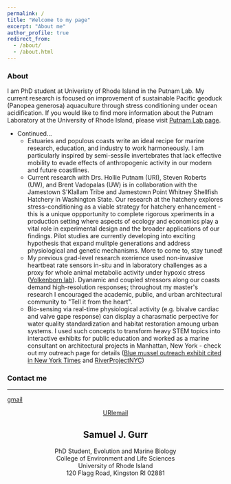 ```yaml
---
permalink: /
title: "Welcome to my page"
excerpt: "About me"
author_profile: true
redirect_from:
  - /about/
  - /about.html
---
```


### About
I am PhD student at Univeristy of Rhode Island in the Putnam Lab. My current research is focused on improvement of sustainable Pacific geoduck (Panopea generosa) aquaculture through stress conditioning under ocean acidification.
If you would like to find more information about the Putnam Laboratory at the University of Rhode Island, please visit [Putnam Lab page](http://putnamlab.com/).

* Continued...
   * Estuaries and populous coasts write an ideal recipe for marine research, education, and industry to work harmoneously. I am particularly inspired by semi-sessile invertebrates that lack effective mobility to evade effects of anthropogenic activity in our modern and future coastlines.
   * Current research with Drs. Hollie Putnam (URI), Steven Roberts (UW), and Brent Vadopalas (UW) is in collaboration with the Jamestown S'Klallam Tribe and Jamestown Point Whitney Shellfish Hatchery in Washington State. Our research at the hatchery explores stress-conditioning as a viable strategy for hatchery enhancement - this is a unique oppportunity to complete rigorous xperiments in a production setting where aspects of ecology and economics play a vital role in experimental design and the broader applications of our findings. Pilot studies are currently developing into exciting hypothesis that expand  mulitple generations and address physiological and genetic mechanisms. More to come to, stay tuned!
   * My previous grad-level research exerience used non-invasive heartbeat rate sensors in-situ and in laboratory challenges as a proxy for whole animal metabolic activity under hypoxic stress ([Volkenborn lab](https://you.stonybrook.edu/samuelgurr/)). Dyanamic and coupled stressors along our coasts demand high-resolution responses; throughout my master's research I encouraged the academic, public, and urban architectural community to "Tell it from the heart".
   * Bio-sensing via real-time physiological activity (e.g. bivalve cardiac and valve gape response) can display a charasmatic perpective for water quality standardization and habitat restoration amoung urban systems. I used such concepts to transform heavy STEM topics into interactive exhibits for public education and worked as a marine consultant on architectural projects in Manhattan, New York - check out my outreach page for details ([Blue mussel outreach exhibit cited in New York Times](https://www.nytimes.com/2018/06/05/nyregion/new-york-today-hudson-river-fish.html) and [RiverProjectNYC](https://www.riverprojectnyc.org/visiting-research/))

### Contact me
------
[gmail](mailto:samjgurr@gmail.com)<center>
[URIemail](mailto:samuel_gurr@uri.edu)<center>

## <center>Samuel J. Gurr</center>
<center>PhD Student, Evolution and Marine Biology </center>
<center>College of Environment and Life Sciences</center>
<center>University of Rhode Island</center>
<center>120 Flagg Road, Kingston RI 02881</center>
